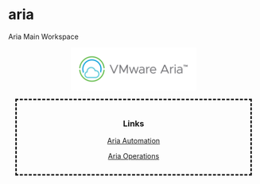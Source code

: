 # aria
Aria Main Workspace

<p align="center"><img src="./docs/images/vmware-aria-logo-1.png" width="50%"></p>

<div style="border-style: dashed;margin: 1em;padding: 1em">
<h3><p align="center">Links</p></h3>
<p align="center"><a href="https://github.com/vmware-cmbu-seak/aria-automation">Aria Automation</a></p>
<p align="center"><a href="https://github.com/vmware-cmbu-seak/aria-operations">Aria Operations</a></p>
</div>